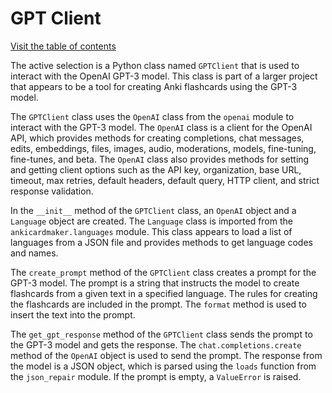 <!--
SPDX-FileCopyrightText: Copyright 2023-2024 Attila Zsolt Somogyi
SPDX-License-Identifier: AGPL-3.0-or-later
-->

# GPT Client

[Visit the table of contents](README.md)

The active selection is a Python class named `GPTClient` that is used to
interact with the OpenAI GPT-3 model. This class is part of a larger
project that appears to be a tool for creating Anki flashcards using the
GPT-3 model.

The `GPTClient` class uses the `OpenAI` class from the `openai` module
to interact with the GPT-3 model. The `OpenAI` class is a client for the
OpenAI API, which provides methods for creating completions, chat
messages, edits, embeddings, files, images, audio, moderations, models,
fine-tuning, fine-tunes, and beta. The `OpenAI` class also provides
methods for setting and getting client options such as the API key,
organization, base URL, timeout, max retries, default headers, default
query, HTTP client, and strict response validation.

In the `__init__` method of the `GPTClient` class, an `OpenAI` object
and a `Language` object are created. The `Language` class is imported
from the `ankicardmaker.languages` module. This class appears to load a
list of languages from a JSON file and provides methods to get language
codes and names.

The `create_prompt` method of the `GPTClient` class creates a prompt for
the GPT-3 model. The prompt is a string that instructs the model to
create flashcards from a given text in a specified language. The rules
for creating the flashcards are included in the prompt. The `format`
method is used to insert the text into the prompt.

The `get_gpt_response` method of the `GPTClient` class sends the prompt
to the GPT-3 model and gets the response. The `chat.completions.create`
method of the `OpenAI` object is used to send the prompt. The response
from the model is a JSON object, which is parsed using the `loads`
function from the `json_repair` module. If the prompt is empty, a
`ValueError` is raised.
